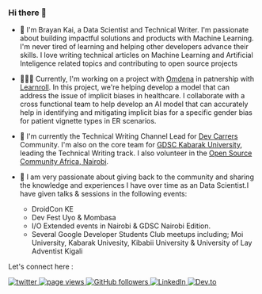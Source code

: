 ### Hi there 👋

- 🤖 I'm Brayan Kai, a Data Scientist and Technical Writer. I'm passionate about building impactful solutions and products with Machine Learning. I'm never tired of learning and helping other developers advance their skills. I love writing technical articles on Machine Learning and Artificial Inteligence related topics and contributing to open source projects

- 👨🏽‍💻 Currently, I'm working on a project with [Omdena](https://omdena.com/) in patnership with [Learnroll](https://www.learnroll.com/). In this project, we're helping develop a model that can address the issue of implicit biases in healthcare. I collaborate with a cross functional team to help develop an AI model that can accurately help in identifying and mitigating implicit bias for a specific gender bias for patient vignette types in ER scenarios.

- 👥 I'm currently the Technical Writing Channel Lead for [Dev Carrers](https://devcareer.io/) Community. I'm also on the core team for [GDSC Kabarak University](https://gdsc.community.dev/kabarak-university/), leading the Technical Writing track. I also volunteer in the [Open Source Community Africa, Nairobi](https://github.com/OSCA-Nairobi). 

- 🚀 I am very passionate about giving back to the community and sharing the knowledge and experiences I have over time as an Data Scientist.I have given talks & sessions in the following events:
    - DroidCon KE
    - Dev Fest Uyo & Mombasa 
    - I/O Extended events in Nairobi & GDSC Nairobi Edition.
    - Several Google Developer Students Club meetups including; Moi University, Kabarak Univesity, Kibabii University & University of Lay Adventist Kigali

Let's connect here : 

<p align="left">
  <a href="https://twitter.com/Kai_mwanyumba">
    <img src="https://img.shields.io/twitter/follow/Kai_mwanyumba?paulodhiamboh?color=green&logo=twitter" alt="twitter" />
  </a>
  <a href="https://github.com/mwanyumba7/mwanyumba7">
    <img src="https://visitor-badge.laobi.icu/badge?page_id=mwanyumba7.mwanyumba7" alt="page views" />
  </a>
 
  <a href="https://github.com/mwanyumba7?tab=followers">
    <img alt="GitHub followers" src="https://img.shields.io/github/followers/mwanyumba7?color=green&logo=github">
  </a>
  <a href="https://www.linkedin.com/in/brayan-mwanyumba-309498227 ">
    <img alt="LinkedIn" src="https://img.shields.io/badge/LinkedIn-0077B5?logo=linkedin&logoColor=white">
  </a>
  <a href="https://dev.to/brayan_kai">
    <img alt="Dev.to" src="https://img.shields.io/badge/Dev.to-Dev.to-blue">
  </a>
</p>





